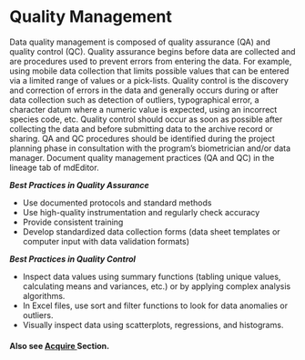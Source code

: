 # Quality Management

Data quality management is composed of quality assurance (QA) and quality control (QC). Quality assurance begins before data are collected and are procedures used to prevent errors from entering the data.  For example, using mobile data collection that limits possible values that can be entered via a limited range of values or a pick-lists. Quality control is the discovery and correction of errors in the data and generally occurs during or after data collection such as detection of outliers, typographical error, a character datum where a numeric value is expected, using an incorrect species code, etc. Quality control should occur as soon as possible after collecting the data and before submitting data to the archive record or sharing. QA and QC procedures should be identified during the project planning phase in consultation with the program’s biometrician and/or data manager. Document quality management practices (QA and QC) in the lineage tab of mdEditor.&#x20;

_**Best Practices in Quality Assurance**_

* Use documented protocols and standard methods
* Use high-quality instrumentation and regularly check accuracy
* Provide consistent training
* Develop standardized data collection forms (data sheet templates or computer input with data validation formats)

_**Best Practices in Quality Control**_

* Inspect data values using summary functions (tabling unique values, calculating means and variances, etc.) or by applying complex analysis algorithms.
* In Excel files, use sort and filter functions to look for data anomalies or outliers.&#x20;
* Visually inspect data using scatterplots, regressions, and histograms.

#### Also see [Acquire ](broken-reference)Section.

